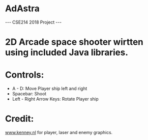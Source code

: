 # AdAstra
--- CSE214 2018 Project ---
 
 2D Arcade space shooter wirtten using included Java libraries.
 ========================
 Controls:                                                                               
 ========================
  - A - D: Move Player ship left and right                                                  
  - Spacebar: Shoot                                                                         
  - Left - Right Arrow Keys: Rotate Player ship                                             

 
 
 
 
 
 
 
 
 
 
 
 
 
 
 
 
 
 
 
 
 
 
 
 
 
 
 
 
 
 
 
 
 
   
  Credit:                                                                                
  ======
  www.kenney.nl for player, laser and enemy graphics.
